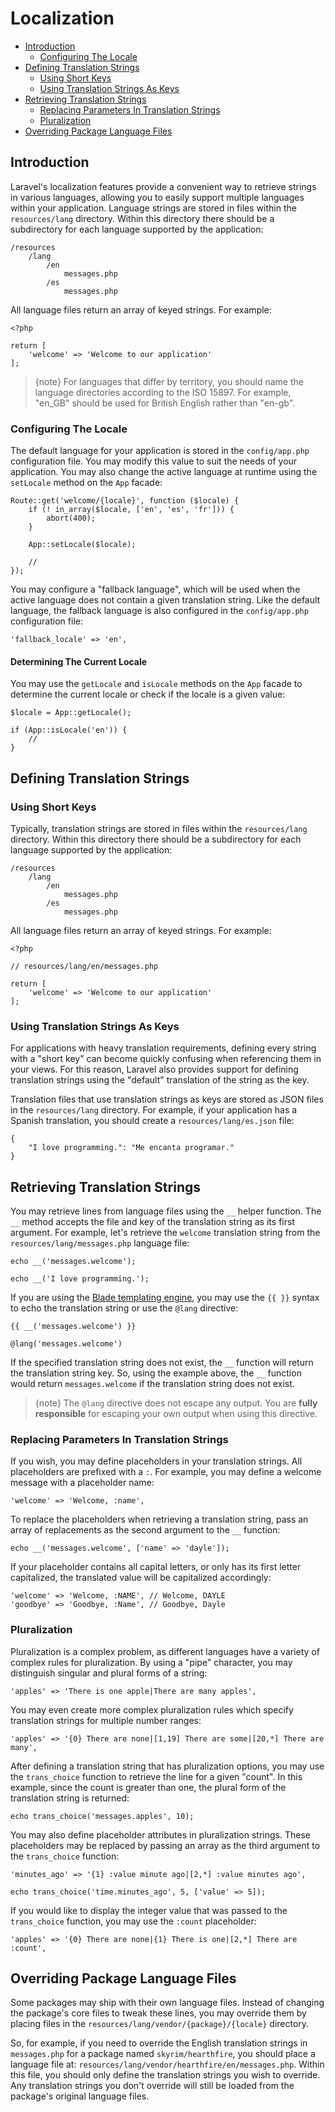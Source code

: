 # Localization

- [Introduction](#introduction)
    - [Configuring The Locale](#configuring-the-locale)
- [Defining Translation Strings](#defining-translation-strings)
    - [Using Short Keys](#using-short-keys)
    - [Using Translation Strings As Keys](#using-translation-strings-as-keys)
- [Retrieving Translation Strings](#retrieving-translation-strings)
    - [Replacing Parameters In Translation Strings](#replacing-parameters-in-translation-strings)
    - [Pluralization](#pluralization)
- [Overriding Package Language Files](#overriding-package-language-files)

<a name="introduction"></a>
## Introduction

Laravel's localization features provide a convenient way to retrieve strings in various languages, allowing you to easily support multiple languages within your application. Language strings are stored in files within the `resources/lang` directory. Within this directory there should be a subdirectory for each language supported by the application:

    /resources
        /lang
            /en
                messages.php
            /es
                messages.php

All language files return an array of keyed strings. For example:

    <?php

    return [
        'welcome' => 'Welcome to our application'
    ];

> {note} For languages that differ by territory, you should name the language directories according to the ISO 15897. For example, "en_GB" should be used for British English rather than "en-gb".

<a name="configuring-the-locale"></a>
### Configuring The Locale

The default language for your application is stored in the `config/app.php` configuration file. You may modify this value to suit the needs of your application. You may also change the active language at runtime using the `setLocale` method on the `App` facade:

    Route::get('welcome/{locale}', function ($locale) {
        if (! in_array($locale, ['en', 'es', 'fr'])) {
            abort(400);
        }

        App::setLocale($locale);

        //
    });

You may configure a "fallback language", which will be used when the active language does not contain a given translation string. Like the default language, the fallback language is also configured in the `config/app.php` configuration file:

    'fallback_locale' => 'en',

#### Determining The Current Locale

You may use the `getLocale` and `isLocale` methods on the `App` facade to determine the current locale or check if the locale is a given value:

    $locale = App::getLocale();

    if (App::isLocale('en')) {
        //
    }

<a name="defining-translation-strings"></a>
## Defining Translation Strings

<a name="using-short-keys"></a>
### Using Short Keys

Typically, translation strings are stored in files within the `resources/lang` directory. Within this directory there should be a subdirectory for each language supported by the application:

    /resources
        /lang
            /en
                messages.php
            /es
                messages.php

All language files return an array of keyed strings. For example:

    <?php

    // resources/lang/en/messages.php

    return [
        'welcome' => 'Welcome to our application'
    ];

<a name="using-translation-strings-as-keys"></a>
### Using Translation Strings As Keys

For applications with heavy translation requirements, defining every string with a "short key" can become quickly confusing when referencing them in your views. For this reason, Laravel also provides support for defining translation strings using the "default" translation of the string as the key.

Translation files that use translation strings as keys are stored as JSON files in the `resources/lang` directory. For example, if your application has a Spanish translation, you should create a `resources/lang/es.json` file:

    {
        "I love programming.": "Me encanta programar."
    }

<a name="retrieving-translation-strings"></a>
## Retrieving Translation Strings

You may retrieve lines from language files using the `__` helper function. The `__` method accepts the file and key of the translation string as its first argument. For example, let's retrieve the `welcome` translation string from the `resources/lang/messages.php` language file:

    echo __('messages.welcome');

    echo __('I love programming.');

If you are using the [Blade templating engine](/docs/{{version}}/blade), you may use the `{{ }}` syntax to echo the translation string or use the `@lang` directive:

    {{ __('messages.welcome') }}

    @lang('messages.welcome')

If the specified translation string does not exist, the `__` function will return the translation string key. So, using the example above, the `__` function would return `messages.welcome` if the translation string does not exist.

> {note} The `@lang` directive does not escape any output. You are **fully responsible** for escaping your own output when using this directive.

<a name="replacing-parameters-in-translation-strings"></a>
### Replacing Parameters In Translation Strings

If you wish, you may define placeholders in your translation strings. All placeholders are prefixed with a `:`. For example, you may define a welcome message with a placeholder name:

    'welcome' => 'Welcome, :name',

To replace the placeholders when retrieving a translation string, pass an array of replacements as the second argument to the `__` function:

    echo __('messages.welcome', ['name' => 'dayle']);

If your placeholder contains all capital letters, or only has its first letter capitalized, the translated value will be capitalized accordingly:

    'welcome' => 'Welcome, :NAME', // Welcome, DAYLE
    'goodbye' => 'Goodbye, :Name', // Goodbye, Dayle

<a name="pluralization"></a>
### Pluralization

Pluralization is a complex problem, as different languages have a variety of complex rules for pluralization. By using a "pipe" character, you may distinguish singular and plural forms of a string:

    'apples' => 'There is one apple|There are many apples',

You may even create more complex pluralization rules which specify translation strings for multiple number ranges:

    'apples' => '{0} There are none|[1,19] There are some|[20,*] There are many',

After defining a translation string that has pluralization options, you may use the `trans_choice` function to retrieve the line for a given "count". In this example, since the count is greater than one, the plural form of the translation string is returned:

    echo trans_choice('messages.apples', 10);

You may also define placeholder attributes in pluralization strings. These placeholders may be replaced by passing an array as the third argument to the `trans_choice` function:

    'minutes_ago' => '{1} :value minute ago|[2,*] :value minutes ago',

    echo trans_choice('time.minutes_ago', 5, ['value' => 5]);

If you would like to display the integer value that was passed to the `trans_choice` function, you may use the `:count` placeholder:

    'apples' => '{0} There are none|{1} There is one|[2,*] There are :count',

<a name="overriding-package-language-files"></a>
## Overriding Package Language Files

Some packages may ship with their own language files. Instead of changing the package's core files to tweak these lines, you may override them by placing files in the `resources/lang/vendor/{package}/{locale}` directory.

So, for example, if you need to override the English translation strings in `messages.php` for a package named `skyrim/hearthfire`, you should place a language file at: `resources/lang/vendor/hearthfire/en/messages.php`. Within this file, you should only define the translation strings you wish to override. Any translation strings you don't override will still be loaded from the package's original language files.
